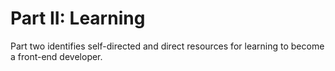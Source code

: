 # Part II: Learning

Part two identifies self-directed and direct resources for learning to become a front-end developer.